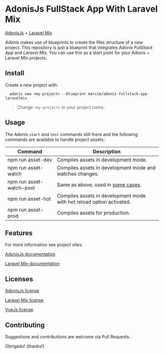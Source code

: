 # AdonisJs FullStack App With Laravel Mix

[AdonisJs](http://adonisjs.com) + [Laravel Mix](https://laravel.com/docs/5.7/mix)

*Adonis* makes use of blueprints to create the files structure of a new project. This repository is just a blueprint that integrates *Adonis FullStack App* and *Laravel Mix*. You can use this as a start point for your Adonis + Laravel Mix projects.


## Install

Create a new project with:

```shell
  adonis new <my-project> --blueprint marcim/adonis-fullstack-app-laravelmix
```

> Change `<my-project>` to your project name.


## Usage

The Adonis `start` and `test` commands still there and the following commands are available to handle project assets:

| Command | Description |
|---------|-------------|
| npm run asset-dev | Compiles assets in development mode. |
| npm run asset-watch | Compiles assets in development mode and watches changes. |
| npm run asset-watch-pool | Same as above, used in [some cases](https://laravel.com/docs/5.7/mix#running-mix). |
| npm run asset-hot | Compiles assets in development mode with hot reload option activated. |
| npm run asset-prod | Compiles assets for production. |


## Features

For more information see project sites:

[AdonisJs documentation](http://adonisjs.com/docs)

[Laravel Mix documentation](https://laravel.com/docs/5.7/mix)


## Licenses

[AdonisJs license](https://github.com/adonisjs/adonis-framework/blob/master/LICENSE.md)

[Laravel Mix license](https://github.com/JeffreyWay/laravel-mix/blob/master/LICENSE)

[VueJs license](https://github.com/vuejs/vue/blob/master/LICENSE)


## Contributing

Suggestions and contributions are welcome via Pull Requests.



Obrigado! (thanks!)
